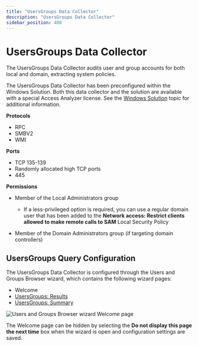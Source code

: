 ```yaml
---
title: "UsersGroups Data Collector"
description: "UsersGroups Data Collector"
sidebar_position: 400
---
```


# UsersGroups Data Collector

The UsersGroups Data Collector audits user and group accounts for both local and domain, extracting
system policies.

The UsersGroups Data Collector has been preconfigured within the Windows Solution. Both this data
collector and the solution are available with a special Access Analyzer license. See the
[Windows Solution](/docs/accessanalyzer/12.0/solutions/windows/overview.md) topic for additional information.

**Protocols**

- RPC
- SMBV2
- WMI

**Ports**

- TCP 135-139
- Randomly allocated high TCP ports
- 445

**Permissions**

- Member of the Local Administrators group

    - If a less-privileged option is required, you can use a regular domain user that has been added
      to the **Network access: Restrict clients allowed to make remote calls to SAM** Local Security
      Policy

- Member of the Domain Administrators group (if targeting domain controllers)

## UsersGroups Query Configuration

The UsersGroups Data Collector is configured through the Users and Groups Browser wizard, which
contains the following wizard pages:

- Welcome
- [UsersGroups: Results](/docs/accessanalyzer/12.0/admin/datacollector/usersgroups/results/results.md)
- [UsersGroups: Summary](/docs/accessanalyzer/12.0/admin/datacollector/usersgroups/summary.md)

![Users and Groups Browser wizard Welcome page](/img/product_docs/accessanalyzer/12.0/admin/datacollector/usersgroups/welcome.webp)

The Welcome page can be hidden by selecting the **Do not display this page the next time** box when
the wizard is open and configuration settings are saved.
